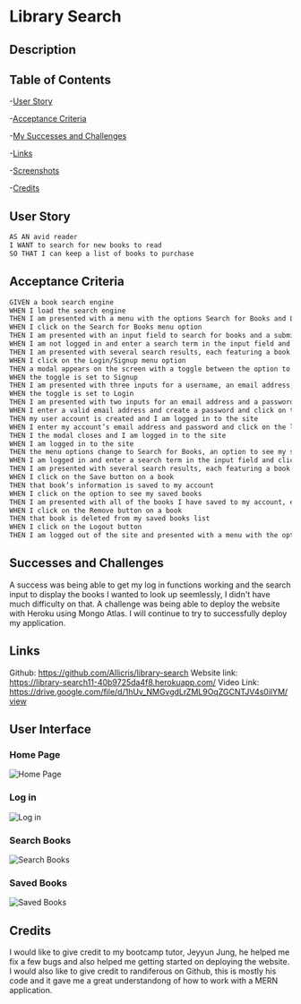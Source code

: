 # Library Search

## Description 


## Table of Contents
-[User Story](#User-Story)

-[Acceptance Criteria](#Acceptance-Criteria)

-[My Successes and Challenges](#My-Successes-and-Challenges)

-[Links](#Links)

-[Screenshots](#Screenshots)

-[Credits](#Credits)

## User Story
```md
AS AN avid reader
I WANT to search for new books to read
SO THAT I can keep a list of books to purchase
````

## Acceptance Criteria
```md
GIVEN a book search engine
WHEN I load the search engine
THEN I am presented with a menu with the options Search for Books and Login/Signup and an input field to search for books and a submit button
WHEN I click on the Search for Books menu option
THEN I am presented with an input field to search for books and a submit button
WHEN I am not logged in and enter a search term in the input field and click the submit button
THEN I am presented with several search results, each featuring a book’s title, author, description, image, and a link to that book on the Google Books site
WHEN I click on the Login/Signup menu option
THEN a modal appears on the screen with a toggle between the option to log in or sign up
WHEN the toggle is set to Signup
THEN I am presented with three inputs for a username, an email address, and a password, and a signup button
WHEN the toggle is set to Login
THEN I am presented with two inputs for an email address and a password and login button
WHEN I enter a valid email address and create a password and click on the signup button
THEN my user account is created and I am logged in to the site
WHEN I enter my account’s email address and password and click on the login button
THEN I the modal closes and I am logged in to the site
WHEN I am logged in to the site
THEN the menu options change to Search for Books, an option to see my saved books, and Logout
WHEN I am logged in and enter a search term in the input field and click the submit button
THEN I am presented with several search results, each featuring a book’s title, author, description, image, and a link to that book on the Google Books site and a button to save a book to my account
WHEN I click on the Save button on a book
THEN that book’s information is saved to my account
WHEN I click on the option to see my saved books
THEN I am presented with all of the books I have saved to my account, each featuring the book’s title, author, description, image, and a link to that book on the Google Books site and a button to remove a book from my account
WHEN I click on the Remove button on a book
THEN that book is deleted from my saved books list
WHEN I click on the Logout button
THEN I am logged out of the site and presented with a menu with the options Search for Books and Login/Signup and an input field to search for books and a submit button 
````

## Successes and Challenges
A success was being able to get my log in functions working and the search input to display the books I wanted to look up seemlessly, I didn't have much difficulty on that. A challenge was being able to deploy the website with Heroku using Mongo Atlas. I will continue to try to successfully deploy my application.

## Links
Github: https://github.com/Allicris/library-search
Website link: https://library-search11-40b9725da4f8.herokuapp.com/
Video Link: https://drive.google.com/file/d/1hUv_NMGvgdLrZML9OqZGCNTJV4s0ilYM/view

## User Interface
### Home Page
![Home Page](./public/homepage.png)
### Log in
![Log in](./public/login.png)
### Search Books
![Search Books](./public/searchbooks.png)
### Saved Books
![Saved Books](./public/savedbooks.png)

## Credits
I would like to give credit to my bootcamp tutor, Jeyyun Jung, he helped me fix a few bugs and also helped me getting started on deploying the website. I would also like to give credit to randiferous on Github, this is mostly his code and it gave me a great understandong of how to work with a MERN application. 